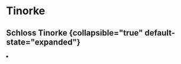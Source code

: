 # Tinorke

<procedure title="Charaktere von diesem Ort">
<list columns="3">
<!-- <li><a href="Sinmir.md"></a></li> -->
</list>
</procedure>

## Schloss Tinorke {collapsible="true" default-state="expanded"}

<procedure title="Charaktere von diesem Ort">
<list columns="3">
<li><a href="Konrad.md"></a></li>
</list>
</procedure>
